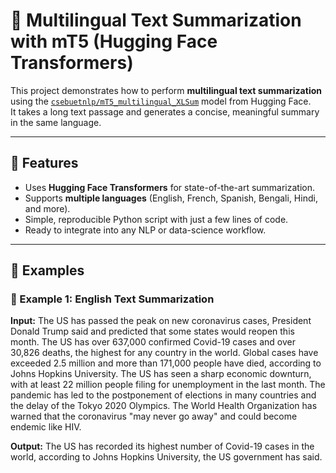 # 🧠 Multilingual Text Summarization with mT5 (Hugging Face Transformers)

This project demonstrates how to perform **multilingual text summarization** using the [`csebuetnlp/mT5_multilingual_XLSum`](https://huggingface.co/csebuetnlp/mT5_multilingual_XLSum) model from Hugging Face.  
It takes a long text passage and generates a concise, meaningful summary in the same language.

---

## 🚀 Features
- Uses **Hugging Face Transformers** for state-of-the-art summarization.
- Supports **multiple languages** (English, French, Spanish, Bengali, Hindi, and more).
- Simple, reproducible Python script with just a few lines of code.
- Ready to integrate into any NLP or data-science workflow.

---
## 🧾 Examples

### 🧠 Example 1: English Text Summarization

**Input:**
The US has passed the peak on new coronavirus cases, 
President Donald Trump said and predicted that some states would reopen this month.
The US has over 637,000 confirmed Covid-19 cases and over 30,826 deaths, the highest
for any country in the world. Global cases have exceeded 2.5 million and more than 171,000
people have died, according to Johns Hopkins University. The US has seen a sharp economic downturn, 
with at least 22 million people filing for unemployment in the last month. The pandemic has led to the 
postponement of elections in many countries and the delay of the Tokyo 2020 Olympics. The World Health 
Organization has warned that the coronavirus "may never go away" and could become endemic like HIV. 

**Output:**
The US has recorded its highest number of Covid-19 cases in the world, according to Johns Hopkins University, the US government has said.
